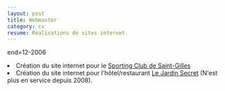 ```yaml
---
layout: post
title: Webmaster
category: cv
resume: Réalisations de sites internet.
---
```

end=12-2006
<li>Création du site internet pour le <a href="http://scsg.lydiman.net" target="_blank">Sporting Club de Saint-Gilles</a></li><li>Création du site internet pour l'hôtel/restaurant <a href="http://1.lydiman.net/client/jardin-secret" target="_blank">Le Jardin Secret</a> (N'est plus en service depuis 2008).</li>